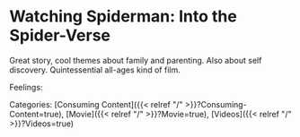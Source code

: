 # Watching Spiderman: Into the Spider-Verse

Great story, cool themes about family and parenting. Also about self discovery. Quintessential all-ages kind of film.

Feelings:

Categories:
[Consuming Content]({{< relref "/" >}}?Consuming-Content=true),
[Movie]({{< relref "/" >}}?Movie=true),
[Videos]({{< relref "/" >}}?Videos=true)